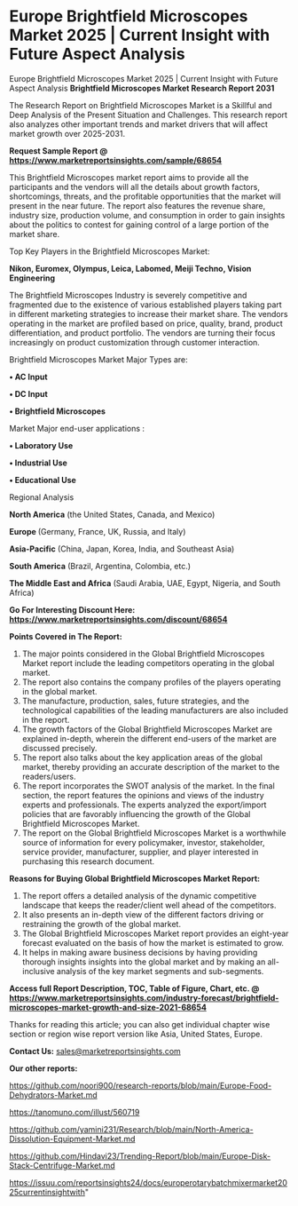 # Europe Brightfield Microscopes Market 2025 | Current Insight with Future Aspect Analysis
Europe Brightfield Microscopes Market 2025 | Current Insight with Future Aspect Analysis
<strong>Brightfield Microscopes Market Research Report 2031</strong>

The Research Report on Brightfield Microscopes Market is a Skillful and Deep Analysis of the Present Situation and Challenges. This research report also analyzes other important trends and market drivers that will affect market growth over 2025-2031.

<strong>Request Sample Report @ <a href=https://www.marketreportsinsights.com/sample/68654>https://www.marketreportsinsights.com/sample/68654</a></strong>

This Brightfield Microscopes market report aims to provide all the participants and the vendors will all the details about growth factors, shortcomings, threats, and the profitable opportunities that the market will present in the near future. The report also features the revenue share, industry size, production volume, and consumption in order to gain insights about the politics to contest for gaining control of a large portion of the market share.

Top Key Players in the Brightfield Microscopes Market:

<strong>Nikon, Euromex, Olympus, Leica, Labomed, Meiji Techno, Vision Engineering</strong>

The Brightfield Microscopes Industry is severely competitive and fragmented due to the existence of various established players taking part in different marketing strategies to increase their market share. The vendors operating in the market are profiled based on price, quality, brand, product differentiation, and product portfolio. The vendors are turning their focus increasingly on product customization through customer interaction.

Brightfield Microscopes Market Major Types are:

<strong>• AC Input

• DC Input

• Brightfield Microscopes</strong>

Market Major end-user applications :

<strong>• Laboratory Use

• Industrial Use

• Educational Use</strong>

Regional Analysis

</u><strong><b>North America</b></strong> (the United States, Canada, and Mexico)

<strong><b>Europe </b></strong>(Germany, France, UK, Russia, and Italy)

<strong><b>Asia-Pacific</b></strong> (China, Japan, Korea, India, and Southeast Asia)

<strong><b>South America</b></strong> (Brazil, Argentina, Colombia, etc.)

<strong><b>The Middle East and Africa</b></strong> (Saudi Arabia, UAE, Egypt, Nigeria, and South Africa)

<strong>Go For Interesting Discount Here: <a href=https://www.marketreportsinsights.com/discount/68654>https://www.marketreportsinsights.com/discount/68654</a></strong>

<strong>Points Covered in The Report:</strong>
<ol>
  <li>The major points considered in the Global Brightfield Microscopes Market report include the leading competitors operating in the global market.</li>
  <li>The report also contains the company profiles of the players operating in the global market.</li>
  <li>The manufacture, production, sales, future strategies, and the technological capabilities of the leading manufacturers are also included in the report.</li>
  <li>The growth factors of the Global Brightfield Microscopes Market are explained in-depth, wherein the different end-users of the market are discussed precisely.</li>
  <li>The report also talks about the key application areas of the global market, thereby providing an accurate description of the market to the readers/users.</li>
  <li>The report incorporates the SWOT analysis of the market. In the final section, the report features the opinions and views of the industry experts and professionals. The experts analyzed the export/import policies that are favorably influencing the growth of the Global Brightfield Microscopes Market.</li>
  <li>The report on the Global Brightfield Microscopes Market is a worthwhile source of information for every policymaker, investor, stakeholder, service provider, manufacturer, supplier, and player interested in purchasing this research document.</li>
</ol>
<strong>Reasons for Buying Global Brightfield Microscopes Market Report:</strong>

<ol>
  <li>The report offers a detailed analysis of the dynamic competitive landscape that keeps the reader/client well ahead of the competitors.</li>
  <li>It also presents an in-depth view of the different factors driving or restraining the growth of the global market.</li>
  <li>The Global Brightfield Microscopes Market report provides an eight-year forecast evaluated on the basis of how the market is estimated to grow.</li>
  <li>It helps in making aware business decisions by having providing thorough insights insights into the global market and by making an all-inclusive analysis of the key market segments and sub-segments.</li>
</ol>
<strong>Access full Report Description, TOC, Table of Figure, Chart, etc. @ <a href=https://www.marketreportsinsights.com/industry-forecast/brightfield-microscopes-market-growth-and-size-2021-68654>https://www.marketreportsinsights.com/industry-forecast/brightfield-microscopes-market-growth-and-size-2021-68654</a></strong>


Thanks for reading this article; you can also get individual chapter wise section or region wise report version like Asia, United States, Europe.

<strong>Contact Us:</strong>
sales@marketreportsinsights.com

<strong>Our other reports:</strong>

<a href=https://github.com/noori900/research-reports/blob/main/Europe-Food-Dehydrators-Market.md>https://github.com/noori900/research-reports/blob/main/Europe-Food-Dehydrators-Market.md</a>

<a href=https://tanomuno.com/illust/560719>https://tanomuno.com/illust/560719</a>

<a href=https://github.com/yamini231/Research/blob/main/North-America-Dissolution-Equipment-Market.md>https://github.com/yamini231/Research/blob/main/North-America-Dissolution-Equipment-Market.md</a>

<a href=https://github.com/Hindavi23/Trending-Report/blob/main/Europe-Disk-Stack-Centrifuge-Market.md>https://github.com/Hindavi23/Trending-Report/blob/main/Europe-Disk-Stack-Centrifuge-Market.md</a>

<a href=https://issuu.com/reportsinsights24/docs/europerotarybatchmixermarket2025currentinsightwith>https://issuu.com/reportsinsights24/docs/europerotarybatchmixermarket2025currentinsightwith</a>"
